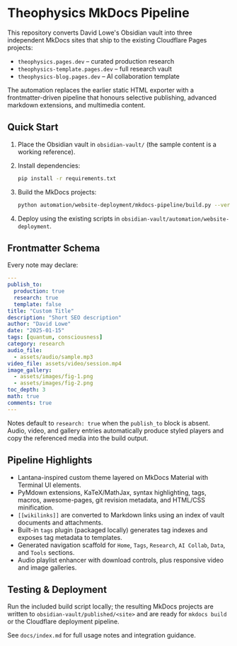 # Theophysics MkDocs Pipeline

This repository converts David Lowe's Obsidian vault into three
independent MkDocs sites that ship to the existing Cloudflare Pages
projects:

- `theophysics.pages.dev` – curated production research
- `theophysics-template.pages.dev` – full research vault
- `theophysics-blog.pages.dev` – AI collaboration template

The automation replaces the earlier static HTML exporter with a
frontmatter-driven pipeline that honours selective publishing, advanced
markdown extensions, and multimedia content.

## Quick Start

1. Place the Obsidian vault in `obsidian-vault/` (the sample content is a
   working reference).
2. Install dependencies:

   ```bash
   pip install -r requirements.txt
   ```

3. Build the MkDocs projects:

   ```bash
   python automation/website-deployment/mkdocs-pipeline/build.py --verbose
   ```

4. Deploy using the existing scripts in
   `obsidian-vault/automation/website-deployment`.

## Frontmatter Schema

Every note may declare:

```yaml
---
publish_to:
  production: true
  research: true
  template: false
title: "Custom Title"
description: "Short SEO description"
author: "David Lowe"
date: "2025-01-15"
tags: [quantum, consciousness]
category: research
audio_file:
  - assets/audio/sample.mp3
video_file: assets/video/session.mp4
image_gallery:
  - assets/images/fig-1.png
  - assets/images/fig-2.png
toc_depth: 3
math: true
comments: true
---
```

Notes default to `research: true` when the `publish_to` block is absent.
Audio, video, and gallery entries automatically produce styled players
and copy the referenced media into the build output.

## Pipeline Highlights

- Lantana-inspired custom theme layered on MkDocs Material with Terminal
  UI elements.
- PyMdown extensions, KaTeX/MathJax, syntax highlighting, tags, macros,
  awesome-pages, git revision metadata, and HTML/CSS minification.
- `[[wikilinks]]` are converted to Markdown links using an index of vault
  documents and attachments.
- Built-in `tags` plugin (packaged locally) generates tag indexes and exposes
  tag metadata to templates.
- Generated navigation scaffold for `Home`, `Tags`, `Research`, `AI
  Collab`, `Data`, and `Tools` sections.
- Audio playlist enhancer with download controls, plus responsive video
  and image galleries.

## Testing & Deployment

Run the included build script locally; the resulting MkDocs projects are
written to `obsidian-vault/published/<site>` and are ready for `mkdocs
build` or the Cloudflare deployment pipeline.

See `docs/index.md` for full usage notes and integration guidance.
